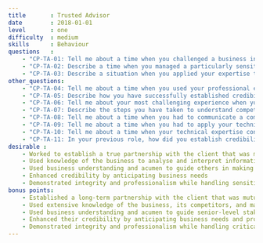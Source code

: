 ```yaml
---
title       : Trusted Advisor
date        : 2018-01-01
level       : one
difficulty  : medium
skills      : Behaviour
questions   :
    - "CP-TA-01: Tell me about a time when you challenged a business initiative, based on your knowledge of best practices."
    - "CP-TA-02: Describe a time when you managed a particularly sensitive situation from an employee, client, or vendor perspective."
    - "CP-TA-03: Describe a situation when you applied your expertise to address or resolve a challenging problem."
other_questions:
    - "CP-TA-04: Tell me about a time when you used your professional expertise to influence a change in organisational policy."
    - "CP-TA-05: Describe how you have successfully established credibility with others in your organisation."
    - "CP-TA-06: Tell me about your most challenging experience when you had to influence a business leader to endorse a proposed plan of action."
    - "CP-TA-07: Describe the steps you have taken to understand competitor offerings."
    - "CP-TA-08: Tell me about a time when you had to communicate a complex technical issue to someone who was unfamiliar with your area of expertise. How did you determine your message was understood?"
    - "CP-TA-09: Tell me about a time when you had to apply your technical knowledge to meet business requirements."
    - "CP-TA-10: Tell me about a time when your technical expertise contributed to product innovation or strategic direction."
    - "CP-TA-11: In your previous role, how did you establish credibility as a technical advisor?"
desirable :
    - Worked to establish a true partnership with the client that was mutually satisfying and productive
    - Used knowledge of the business to analyse and interpret information that provided insight to others
    - Used business understanding and acumen to guide others in making informed decisions
    - Enhanced credibility by anticipating business needs
    - Demonstrated integrity and professionalism while handling sensitive, work-related matters
bonus points:
    - Established a long-term partnership with the client that was mutually satisfying and productive
    - Used extensive knowledge of the business, its competitors, and markets to analyse and interpret information that provided insight to others
    - Used business understanding and acumen to guide senior-level stakeholders in making informed decisions
    - Enhanced their credibility by anticipating business needs and providing reasonable solutions
    - Demonstrated integrity and professionalism while handling critically sensitive, work-related
---
```








